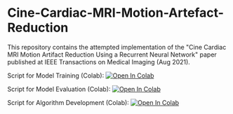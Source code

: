 # Cine-Cardiac-MRI-Motion-Artefact-Reduction
This repository contains the attempted implementation of the "Cine Cardiac MRI Motion Artifact Reduction Using a Recurrent Neural Network" paper published at IEEE Transactions on Medical Imaging (Aug 2021).

Script for Model Training (Colab):
[![Open In Colab](https://colab.research.google.com/assets/colab-badge.svg)](https://colab.research.google.com/github/Jathurshan0330/Cine-Cardiac-MRI-Motion-Artefact-Reduction/blob/master/Training_Recurrent_Generative_Adversarial_Network.ipynb)

Script for Model Evaluation (Colab):
[![Open In Colab](https://colab.research.google.com/assets/colab-badge.svg)](https://colab.research.google.com/github/Jathurshan0330/Cine-Cardiac-MRI-Motion-Artefact-Reduction/blob/master/Evaluation_Recurrent_Generative_Adversarial_Network.ipynb)

Script for Algorithm Development (Colab):
[![Open In Colab](https://colab.research.google.com/assets/colab-badge.svg)](https://colab.research.google.com/github/Jathurshan0330/Cine-Cardiac-MRI-Motion-Artefact-Reduction/blob/master/Cine_Cardiac_MRI_Motion_Artifact_Reduction_Using_a_Recurrent_Neural_Network.ipynb)
